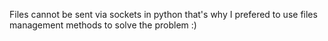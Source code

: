 Files cannot be sent via sockets in python
that's why I prefered to use files management methods to solve the problem :)
